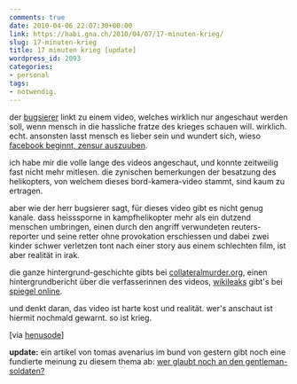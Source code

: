 ```yaml
---
comments: true
date: 2010-04-06 22:07:30+00:00
link: https://habi.gna.ch/2010/04/07/17-minuten-krieg/
slug: 17-minuten-krieg
title: 17 minuten krieg [update]
wordpress_id: 2093
categories:
- personal
tags:
- notwendig.
---
```


der [bugsierer](http://henusodeblog.blogspot.com/2010/04/17-minuten-krieg.html) linkt zu einem video, welches wirklich nur angeschaut werden soll, wenn mensch in die hassliche fratze des krieges schauen will. wirklich. echt. ansonsten lasst mensch es lieber sein und wundert sich, wieso [facebook beginnt, zensur auszuuben](http://habi.soup.io/post/52099248/RT-brokep-RT-parasight-Facebook-is-censoring).




ich habe mir die volle lange des videos angeschaut, und konnte zeitweilig fast nicht mehr mitlesen. die zynischen bemerkungen der besatzung des helikopters, von welchem dieses bord-kamera-video stammt, sind kaum zu ertragen.


  

aber wie der herr bugsierer sagt, für dieses video gibt es nicht genug kanale. dass heisssporne in kampfhelikopter mehr als ein dutzend menschen umbringen, einen durch den angriff verwundeten reuters-reporter und seine retter ohne provokation erschiessen und dabei zwei kinder schwer verletzen tont nach einer story aus einem schlechten film, ist aber realität in irak.  

die ganze hintergrund-geschichte gibts bei [collateralmurder.org](http://collateralmurder.org/), einen hintergrundbericht über die verfasserinnen des videos, [wikileaks](http://wikileaks.org/) gibt's bei [spiegel online](http://www.spiegel.de/politik/ausland/0,1518,687427,00.html).  

und denkt daran, das video ist harte kost und realität. wer's anschaut ist hiermit nochmald gewarnt. so ist krieg.  

[via [henusode](http://henusodeblog.blogspot.com/2010/04/17-minuten-krieg.html)]  


**update:** ein artikel von tomas avenarius im bund von gestern gibt noch eine fundierte meinung zu diesem thema ab: [wer glaubt noch an den gentleman-soldaten?](http://www.tagesanzeiger.ch/ausland/naher-osten-und-afrika/Wer-glaubt-noch-an-den-Gentlemansoldaten/story/13497239)
